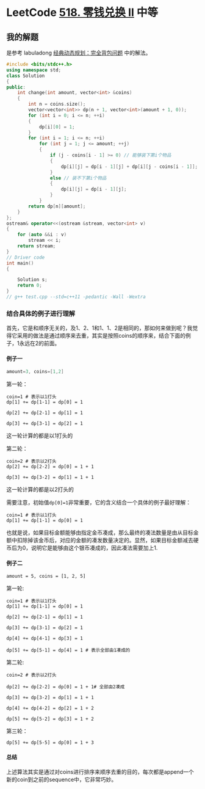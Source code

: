 # LeetCode [518. 零钱兑换 II](https://leetcode-cn.com/problems/coin-change-2/) 中等



## 我的解题

是参考 labuladong [经典动态规划：完全背包问题](https://mp.weixin.qq.com/s/zGJZpsGVMlk-Vc2PEY4RPw) 中的解法。

```C++
#include <bits/stdc++.h>
using namespace std;
class Solution
{
public:
	int change(int amount, vector<int> &coins)
	{
		int n = coins.size();
		vector<vector<int>> dp(n + 1, vector<int>(amount + 1, 0));
		for (int i = 0; i <= n; ++i)
		{
			dp[i][0] = 1;
		}
		for (int i = 1; i <= n; ++i)
			for (int j = 1; j <= amount; ++j)
			{
				if (j - coins[i - 1] >= 0) // 能够装下第i个物品
				{
					dp[i][j] = dp[i - 1][j] + dp[i][j - coins[i - 1]];
				}
				else // 装不下第i个物品
				{
					dp[i][j] = dp[i - 1][j];
				}
			}
		return dp[n][amount];
	}
};
ostream& operator<<(ostream &stream, vector<int> v)
{
	for (auto &&i : v)
		stream << i;
	return stream;
}
// Driver code
int main()
{

	Solution s;
	return 0;
}
// g++ test.cpp --std=c++11 -pedantic -Wall -Wextra


```



### 结合具体的例子进行理解

首先，它是和顺序无关的，及1、2、1和1、1、2是相同的，那如何来做到呢？我觉得它采用的做法是通过顺序来去重，其实是按照coins的顺序来，结合下面的例子，1永远在2的前面。

#### 例子一

```c++
amount=3, coins=[1,2] 
```

第一轮：

```
coin=1 # 表示以1打头
dp[1] += dp[1-1] = dp[0] = 1

dp[2] += dp[2-1] = dp[1] = 1

dp[3] += dp[3-1] = dp[2] = 1
```

这一轮计算的都是以1打头的

第二轮：

```
coin=2 # 表示以2打头
dp[2] += dp[2-2] = dp[0] = 1 + 1

dp[3] += dp[3-2] = dp[1] = 1 + 1
```

这一轮计算的都是以2打头的



需要注意，初始值`dp[0]=1`非常重要，它的含义结合一个具体的例子最好理解：

```
coin=1 # 表示以1打头
dp[1] += dp[1-1] = dp[0] = 1
```

也就是说，如果目标金额能够由指定金币凑成，那么最终的凑法数量是由从目标金额中扣除掉该金币后，对应的金额的凑发数量决定的。显然，如果目标金额减去硬币后为0，说明它是能够由这个银币凑成的，因此凑法需要加上1.

#### 例子二

```
amount = 5, coins = [1, 2, 5]
```

第一轮:

```
coin=1 # 表示以1打头
dp[1] += dp[1-1] = dp[0] = 1

dp[2] += dp[2-1] = dp[1] = 1

dp[3] += dp[3-1] = dp[2] = 1

dp[4] += dp[4-1] = dp[3] = 1

dp[5] += dp[5-1] = dp[4] = 1 # 表示全部由1凑成的
```

第二轮:

```
coin=2 # 表示以2打头

dp[2] += dp[2-2] = dp[0] = 1 + 1# 全部由2凑成

dp[3] += dp[3-2] = dp[1] = 1 + 1

dp[4] += dp[4-2] = dp[2] = 1 + 2

dp[5] += dp[5-2] = dp[3] = 1 + 2 
```

第三轮：

```
dp[5] += dp[5-5] = dp[0] = 1 + 3
```

#### 总结

上述算法其实是通过对coins进行排序来顺序去重的目的，每次都是append一个新的coin到之前的sequence中，它非常巧妙。

